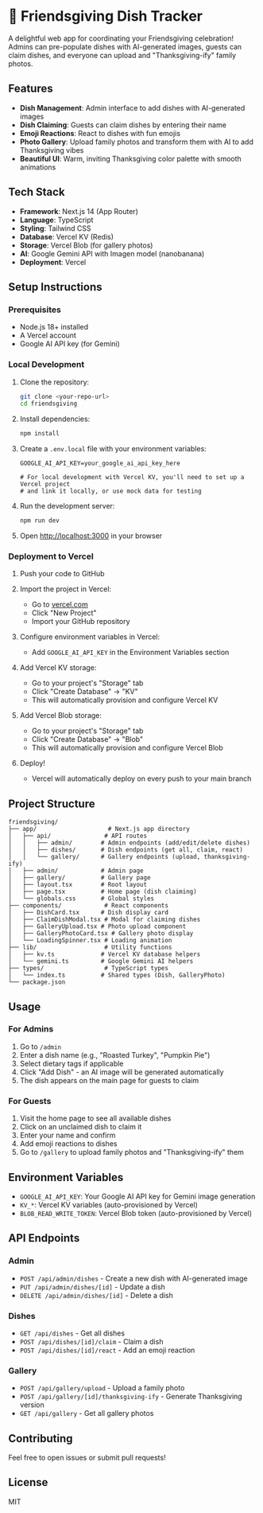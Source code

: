 # 🦃 Friendsgiving Dish Tracker

A delightful web app for coordinating your Friendsgiving celebration! Admins can pre-populate dishes with AI-generated images, guests can claim dishes, and everyone can upload and "Thanksgiving-ify" family photos.

## Features

- **Dish Management**: Admin interface to add dishes with AI-generated images
- **Dish Claiming**: Guests can claim dishes by entering their name
- **Emoji Reactions**: React to dishes with fun emojis
- **Photo Gallery**: Upload family photos and transform them with AI to add Thanksgiving vibes
- **Beautiful UI**: Warm, inviting Thanksgiving color palette with smooth animations

## Tech Stack

- **Framework**: Next.js 14 (App Router)
- **Language**: TypeScript
- **Styling**: Tailwind CSS
- **Database**: Vercel KV (Redis)
- **Storage**: Vercel Blob (for gallery photos)
- **AI**: Google Gemini API with Imagen model (nanobanana)
- **Deployment**: Vercel

## Setup Instructions

### Prerequisites

- Node.js 18+ installed
- A Vercel account
- Google AI API key (for Gemini)

### Local Development

1. Clone the repository:
   ```bash
   git clone <your-repo-url>
   cd friendsgiving
   ```

2. Install dependencies:
   ```bash
   npm install
   ```

3. Create a `.env.local` file with your environment variables:
   ```env
   GOOGLE_AI_API_KEY=your_google_ai_api_key_here

   # For local development with Vercel KV, you'll need to set up a Vercel project
   # and link it locally, or use mock data for testing
   ```

4. Run the development server:
   ```bash
   npm run dev
   ```

5. Open [http://localhost:3000](http://localhost:3000) in your browser

### Deployment to Vercel

1. Push your code to GitHub

2. Import the project in Vercel:
   - Go to [vercel.com](https://vercel.com)
   - Click "New Project"
   - Import your GitHub repository

3. Configure environment variables in Vercel:
   - Add `GOOGLE_AI_API_KEY` in the Environment Variables section

4. Add Vercel KV storage:
   - Go to your project's "Storage" tab
   - Click "Create Database" → "KV"
   - This will automatically provision and configure Vercel KV

5. Add Vercel Blob storage:
   - Go to your project's "Storage" tab
   - Click "Create Database" → "Blob"
   - This will automatically provision and configure Vercel Blob

6. Deploy!
   - Vercel will automatically deploy on every push to your main branch

## Project Structure

```
friendsgiving/
├── app/                    # Next.js app directory
│   ├── api/               # API routes
│   │   ├── admin/        # Admin endpoints (add/edit/delete dishes)
│   │   ├── dishes/       # Dish endpoints (get all, claim, react)
│   │   └── gallery/      # Gallery endpoints (upload, thanksgiving-ify)
│   ├── admin/            # Admin page
│   ├── gallery/          # Gallery page
│   ├── layout.tsx        # Root layout
│   ├── page.tsx          # Home page (dish claiming)
│   └── globals.css       # Global styles
├── components/            # React components
│   ├── DishCard.tsx      # Dish display card
│   ├── ClaimDishModal.tsx # Modal for claiming dishes
│   ├── GalleryUpload.tsx # Photo upload component
│   ├── GalleryPhotoCard.tsx # Gallery photo display
│   └── LoadingSpinner.tsx # Loading animation
├── lib/                   # Utility functions
│   ├── kv.ts             # Vercel KV database helpers
│   └── gemini.ts         # Google Gemini AI helpers
├── types/                 # TypeScript types
│   └── index.ts          # Shared types (Dish, GalleryPhoto)
└── package.json
```

## Usage

### For Admins

1. Go to `/admin`
2. Enter a dish name (e.g., "Roasted Turkey", "Pumpkin Pie")
3. Select dietary tags if applicable
4. Click "Add Dish" - an AI image will be generated automatically
5. The dish appears on the main page for guests to claim

### For Guests

1. Visit the home page to see all available dishes
2. Click on an unclaimed dish to claim it
3. Enter your name and confirm
4. Add emoji reactions to dishes
5. Go to `/gallery` to upload family photos and "Thanksgiving-ify" them

## Environment Variables

- `GOOGLE_AI_API_KEY`: Your Google AI API key for Gemini image generation
- `KV_*`: Vercel KV variables (auto-provisioned by Vercel)
- `BLOB_READ_WRITE_TOKEN`: Vercel Blob token (auto-provisioned by Vercel)

## API Endpoints

### Admin
- `POST /api/admin/dishes` - Create a new dish with AI-generated image
- `PUT /api/admin/dishes/[id]` - Update a dish
- `DELETE /api/admin/dishes/[id]` - Delete a dish

### Dishes
- `GET /api/dishes` - Get all dishes
- `POST /api/dishes/[id]/claim` - Claim a dish
- `POST /api/dishes/[id]/react` - Add an emoji reaction

### Gallery
- `POST /api/gallery/upload` - Upload a family photo
- `POST /api/gallery/[id]/thanksgiving-ify` - Generate Thanksgiving version
- `GET /api/gallery` - Get all gallery photos

## Contributing

Feel free to open issues or submit pull requests!

## License

MIT
